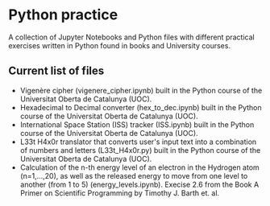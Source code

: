 # Python practice
A collection of Jupyter Notebooks and Python files with different practical exercises written in Python found in books and University courses.

## Current list of files
- Vigenère cipher (vigenere_cipher.ipynb) built in the Python course of the Universitat Oberta de Catalunya (UOC).
- Hexadecimal to Decimal converter (hex_to_dec.ipynb) built in the Python course of the Universitat Oberta de Catalunya (UOC).
- International Space Station (ISS) tracker (ISS.ipynb) built in the Python course of the Universitat Oberta de Catalunya (UOC).
- L33t H4x0r translator that converts user's input text into a combination of numbers and letters (L33t_H4x0r.py) built in the Python course of the Universitat Oberta de Catalunya (UOC).
- Calculation of the n-th energy level of an electron in the Hydrogen atom (n=1,...,20), as well as the released energy to move from one level to another (from 1 to 5) (energy_levels.ipynb). Execise 2.6 from the Book A Primer on Scientific Programming by Timothy J. Barth et. al.
